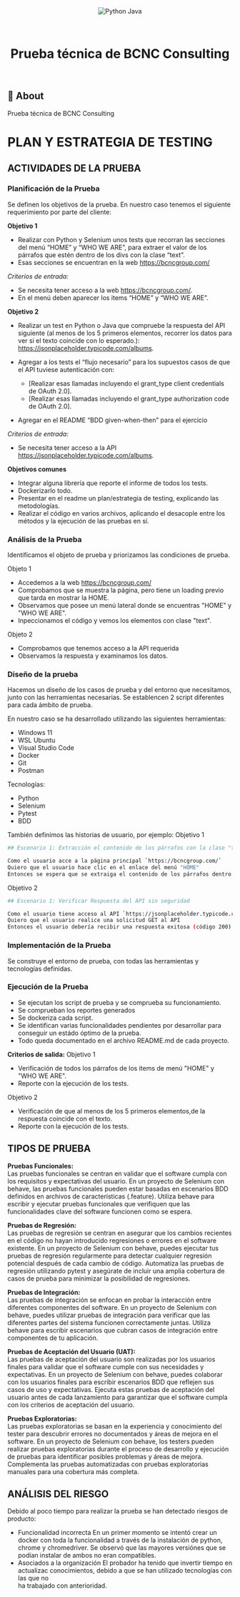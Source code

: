 ﻿<div align="center" id="top"> 
  <img src="./.github/app.gif" alt="Python Java" />

  &#xa0;

  <!-- <a href="https://pythonjava.netlify.app">Demo</a> -->
</div>

<h1 align="center">Prueba técnica de BCNC Consulting</h1>


<!-- Status -->

<!-- <h4 align="center"> 
	🚧  Python Selenium 🚀 Under construction...  🚧
</h4> 

<hr> -->

<br>

## :dart: About ##

Prueba técnica de BCNC Consulting

# PLAN Y ESTRATEGIA DE TESTING
## ACTIVIDADES DE LA PRUEBA
### Planificación de la Prueba
Se definen los objetivos de la prueba. En nuestro caso tenemos el siguiente requerimiento por parte del cliente:

**Objetivo 1**
- Realizar con Python y Selenium unos tests que recorran las secciones del menú “HOME” y “WHO WE ARE”, para extraer el valor de los párrafos que estén dentro de los divs con la clase “text”.
- Esas secciones se encuentran en la web https://bcncgroup.com/
  
_Criterios de entrada:_
- Se necesita tener acceso a la web https://bcncgroup.com/.
- En el menú deben aparecer los items “HOME” y “WHO WE ARE”.

**Objetivo 2**
- Realizar un test en Python o Java que compruebe la respuesta del API siguiente (al menos de los 5 primeros elementos, recorrer los datos para ver si el texto coincide con lo esperado.): https://jsonplaceholder.typicode.com/albums.
- Agregar a los tests el “flujo necesario” para los supuestos casos de que el API tuviese autenticación con:
	- [Realizar esas llamadas incluyendo el grant_type client credentials de OAuth 2.0].
	- [Realizar esas llamadas incluyendo el grant_type authorization code de OAuth 2.0].

- Agregar en el README “BDD given-when-then” para el ejercicio

_Criterios de entrada:_
- Se necesita tener acceso a la API https://jsonplaceholder.typicode.com/albums.

**Objetivos comunes**
- Integrar alguna librería que reporte el informe de todos los tests.
- Dockerizarlo todo.
- Presentar en el readme un plan/estrategia de testing, explicando las metodologías.
- Realizar el código en varios archivos, aplicando el desacople entre los métodos y la ejecución de las pruebas en sí.


### Análisis de la Prueba
Identificamos el objeto de prueba y priorizamos las condiciones de prueba.

Objeto 1
- Accedemos a la web https://bcncgroup.com/
- Comprobamos que se muestra la página, pero tiene un loading previo que tarda en mostrar la HOME.
- Observamos que posee un menú lateral donde se encuentras "HOME" y "WHO WE ARE".
- Inpeccionamos el código y vemos los elementos con clase "text".

Objeto 2
- Comprobamos que tenemos acceso a la API requerida
- Observamos la respuesta y examinamos los datos.

### Diseño de la prueba
Hacemos un diseño de los casos de prueba y del entorno que necesitamos, junto con las herramientas necesarias.
Se establencen 2 script diferentes para cada ámbito de prueba.

En nuestro caso se ha desarrollado utilizando las siguientes herramientas:
- Windows 11
- WSL Ubuntu
- Visual Studio Code
- Docker
- Git
- Postman

Tecnologías:
- Python
- Selenium
- Pytest
- BDD

También definimos las historias de usuario, por ejemplo:
Objetivo 1
```bash
## Escenario 1: Extracción el contenido de los párrafos con la clase "text" de la sección "HOME"

Como el usuario acce a la página principal `https://bcncgroup.com/`  
Quiero que el usuario hace clic en el enlace del menú "HOME"  
Entonces se espera que se extraiga el contenido de los párrafos dentro de los divs con la clase "text" en la sección "HOME". 
```

Objetivo 2
```bash
## Escenario 1: Verificar Respuesta del API sin seguridad

Como el usuario tiene acceso al API `https://jsonplaceholder.typicode.com/albums`  
Quiero que el usuario realice una solicitud GET al API  
Entonces el usuario debería recibir una respuesta exitosa (código 200)  
```

### Implementación de la Prueba
Se construye el entorno de prueba, con todas las herramientas y tecnologías definidas.
  
### Ejecución de la Prueba
- Se ejecutan los script de prueba y se comprueba su funcionamiento.
- Se comprueban los reportes generados
- Se dockeriza cada script.
- Se identifican varias funcionalidades pendientes por desarrollar para conseguir un estádo óptimo de la prueba.
- Todo queda documentado en el archivo README.md de cada proyecto.

**Criterios de salida:**
Objetivo 1
- Verificación de todos los párrafos de los items de menú "HOME" y "WHO WE ARE".
- Reporte con la ejecución de los tests.

Objetivo 2
- Verificación de que al menos de los 5 primeros elementos,de la respuesta coincide con el texto.
- Reporte con la ejecución de los tests.

## TIPOS DE PRUEBA
**Pruebas Funcionales:**\
	Las pruebas funcionales se centran en validar que el software cumpla con los requisitos y expectativas del usuario.
	En un proyecto de Selenium con behave, las pruebas funcionales pueden estar basadas en escenarios BDD definidos en archivos de características (.feature).
	Utiliza behave para escribir y ejecutar pruebas funcionales que verifiquen que las funcionalidades clave del software funcionen como se espera.

**Pruebas de Regresión:**\
	Las pruebas de regresión se centran en asegurar que los cambios recientes en el código no hayan introducido regresiones o errores en el software existente.
	En un proyecto de Selenium con behave, puedes ejecutar tus pruebas de regresión regularmente para detectar cualquier regresión potencial después de cada cambio de código.
	Automatiza las pruebas de regresión utilizando pytest y asegúrate de incluir una amplia cobertura de casos de prueba para minimizar la posibilidad de regresiones.

**Pruebas de Integración:**\
	Las pruebas de integración se enfocan en probar la interacción entre diferentes componentes del software.
	En un proyecto de Selenium con behave, puedes utilizar pruebas de integración para verificar que las diferentes partes del sistema funcionen correctamente juntas.
	Utiliza behave para escribir escenarios que cubran casos de integración entre componentes de tu aplicación.

**Pruebas de Aceptación del Usuario (UAT):**\
	Las pruebas de aceptación del usuario son realizadas por los usuarios finales para validar que el software cumple con sus necesidades y expectativas.
	En un proyecto de Selenium con behave, puedes colaborar con los usuarios finales para escribir escenarios BDD que reflejen sus casos de uso y expectativas.
	Ejecuta estas pruebas de aceptación del usuario antes de cada lanzamiento para garantizar que el software cumpla con los criterios de aceptación del usuario.

**Pruebas Exploratorias:**\
	Las pruebas exploratorias se basan en la experiencia y conocimiento del tester para descubrir errores no documentados y áreas de mejora en el software.
	En un proyecto de Selenium con behave, los testers pueden realizar pruebas exploratorias durante el proceso de desarrollo y ejecución de pruebas para identificar posibles problemas y áreas de mejora.
	Complementa las pruebas automatizadas con pruebas exploratorias manuales para una cobertura más completa.

## ANÁLISIS DEL RIESGO
Debido al poco tiempo para realizar la prueba se han detectado riesgos de producto:
- Funcionalidad incorrecta
		En un primer momento se intentó crear un docker con toda la funcionalidad a través de la instalación de python, chrome y chromedriver.
		Se observó que las mayores versiónes que se podían instalar de ambos no eran compatibles.
- Asociados a la organización
		El probador ha tenido que invertir tiempo en actualizac conocimientos, debido a que se han utilizado tecnologías con las que no		
		ha trabajado con anterioridad.


